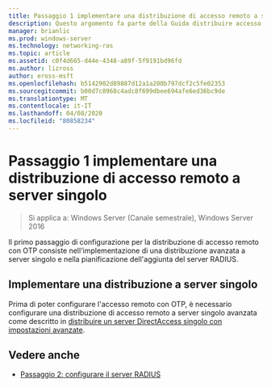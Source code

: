 ```yaml
---
title: Passaggio 1 implementare una distribuzione di accesso remoto a server singolo
description: Questo argomento fa parte della Guida distribuire accesso remoto con l'autenticazione OTP in Windows Server 2016.
manager: brianlic
ms.prod: windows-server
ms.technology: networking-ras
ms.topic: article
ms.assetid: c0f4d665-d44e-4348-a89f-5f9191bd96fd
ms.author: lizross
author: eross-msft
ms.openlocfilehash: b5142902d89887d12a1a200b797dcf2c5fe02353
ms.sourcegitcommit: b00d7c8968c4adc8f699dbee694afe6ed36bc9de
ms.translationtype: MT
ms.contentlocale: it-IT
ms.lasthandoff: 04/08/2020
ms.locfileid: "80858234"
---
```

# <a name="step-1-implement-a-single-server-remote-access-deployment"></a>Passaggio 1 implementare una distribuzione di accesso remoto a server singolo

>Si applica a: Windows Server (Canale semestrale), Windows Server 2016

Il primo passaggio di configurazione per la distribuzione di accesso remoto con OTP consiste nell'implementazione di una distribuzione avanzata a server singolo e nella pianificazione dell'aggiunta del server RADIUS.  
  
## <a name="implement-a-single-server-deployment"></a>Implementare una distribuzione a server singolo  
Prima di poter configurare l'accesso remoto con OTP, è necessario configurare una distribuzione di accesso remoto a server singolo avanzata come descritto in [distribuire un server DirectAccess singolo con impostazioni avanzate](https://technet.microsoft.com/windows-server-docs/networking/remote-access/directaccess/single-server-advanced/deploy-a-single-directaccess-server-with-advanced-settings).  
  
## <a name="see-also"></a><a name="BKMK_Links"></a>Vedere anche  
  
-   [Passaggio 2: configurare il server RADIUS](Step-2-Configure-the-RADIUS-Server.md)  
  


